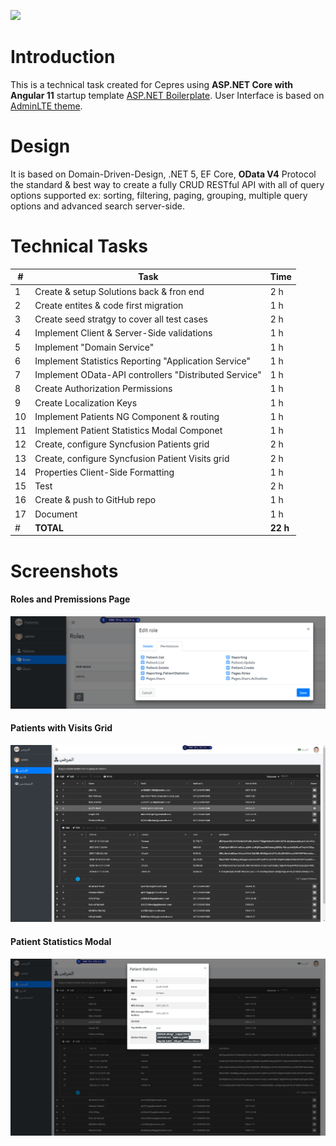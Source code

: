 ![](https://www.cepres.com/wp-content/uploads/2020/02/logo-cepres-2020.svg)
# Introduction
This is a technical task created for Cepres using **ASP.NET Core with Angular 11** startup template [ASP.NET Boilerplate](https://aspnetboilerplate.com/Pages/Documents).
User Interface is based on [AdminLTE theme](https://github.com/ColorlibHQ/AdminLTE).

# Design
 It is based on Domain-Driven-Design, .NET 5, EF Core, **OData V4** Protocol the standard & best way to create a fully CRUD RESTful API with all of query options supported ex: sorting, filtering, paging, grouping, multiple query options and advanced search server-side.

# Technical Tasks
#|Task|Time
--|--|--
1|Create & setup Solutions back & fron end|2 h
2|Create entites & code first migration|1 h
3|Create seed stratgy to cover all test cases|2 h
4|Implement Client & Server-Side validations|1 h
5|Implement "Domain Service"|1 h
6|Implement Statistics Reporting "Application Service"|1 h 
7|Implement OData-API controllers "Distributed Service"|1 h
8|Create Authorization Permissions|1 h
9|Create Localization Keys|1 h
10|Implement Patients NG Component & routing|1 h
11|Implement Patient Statistics Modal Componet|1 h
12|Create, configure Syncfusion Patients grid|2 h
13|Create, configure Syncfusion Patient Visits grid|2 h
14|Properties Client-Side Formatting|1 h
15|Test|2 h
16|Create & push to GitHub repo|1 h
17|Document|1 h
#|**TOTAL**|**22 h**

# Screenshots

#### Roles and Premissions Page
![](_screenshots/1.png)

#### Patients with Visits Grid
![](_screenshots/2.png)

#### Patient Statistics Modal 

![](_screenshots/3.png)
